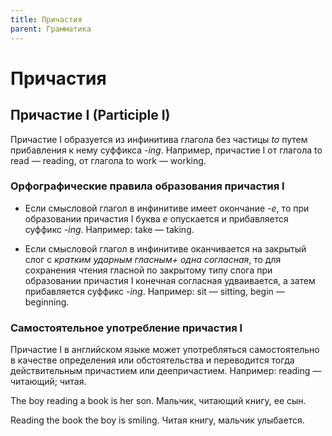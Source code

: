 ```yaml
---
title: Причастия
parent: Грамматика
---
```


# Причастия

## Причастие I (Participle I)

Причастие I образуется из инфинитива глагола без частицы *to* путем
прибавления к нему суффикса *-ing*.  Например, причастие I от глагола
to read — reading, от глагола to work — working.

### Орфографические правила образования причастия I

- Если смысловой глагол в инфинитиве имеет окончание *-e*, то при
  образовании причастия I буква *e* опускается и прибавляется суффикс
  *-ing*.  Например: take — taking.

- Если смысловой глагол в инфинитиве оканчивается на закрытый слог с
  *кратким ударным гласным+ одна согласная*, то для сохранения чтения
  гласной по закрытому типу слога при образовании причастия I конечная
  согласная удваивается, а затем прибавляется суффикс *-ing*.
  Например: sit — sitting, begin — beginning.

### Самостоятельное употребление причастия I

Причастие I в английском языке может употребляться самостоятельно в
качестве определения или обстоятельства и переводится тогда
действительным причастием или деепричастием.  Например: reading —
читающий; читая.

The boy reading a book is her son. Мальчик, читающий книгу, ее сын.

Reading the book the boy is smiling.  Читая книгу, мальчик улыбается.

